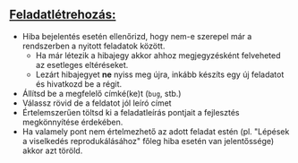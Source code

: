 ## [Feladatlétrehozás:](#feladatletrehozas)
 
- Hiba bejelentés esetén ellenőrizd, hogy nem-e szerepel már a rendszerben a nyitott feladatok között. 
    + Ha már létezik a hibajegy akkor ahhoz megjegyzésként felveheted az esetleges eltéréseket. 
    + Lezárt hibajegyet **ne** nyiss meg újra, inkább készíts egy új feladatot és hivatkozd be a régit.
- Állítsd be a megfelelő címké(ke)t (`bug`, stb.)
- Válassz rövid de a feldatot jól leíró címet
- Értelemszerűen töltsd ki a feladatleírás pontjait a fejlesztés megkönnyítése érdekében.
- Ha valamely pont nem értelmezhető az adott feladat estén (pl. "Lépések a viselkedés reprodukálásához" főleg hiba esetén van jelentőssége) akkor azt töröld.

